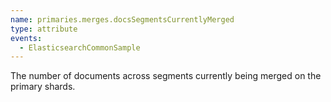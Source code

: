 ```yaml
---
name: primaries.merges.docsSegmentsCurrentlyMerged
type: attribute
events:
  - ElasticsearchCommonSample
---
```


The number of documents across segments currently being merged on the primary shards.